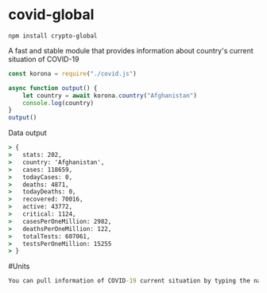 # covid-global

```shell
npm install crypto-global
```

A fast and stable module that provides information about country's current situation of COVID-19

```javascript
const korona = require("./covid.js")

async function output() {
    let country = await korona.country("Afghanistan")
    console.log(country)
}
output()
```

Data output

```cmd
> {
>   stats: 202,
>   country: 'Afghanistan',
>   cases: 118659,
>   todayCases: 0,
>   deaths: 4871,
>   todayDeaths: 0,
>   recovered: 70016,
>   active: 43772,
>   critical: 1124,
>   casesPerOneMillion: 2982,
>   deathsPerOneMillion: 122,
>   totalTests: 607061,
>   testsPerOneMillion: 15255
> }

```

#Units
```cmd
You can pull information of COVID-19 current situation by typing the name of the country you choose on the world!
```

